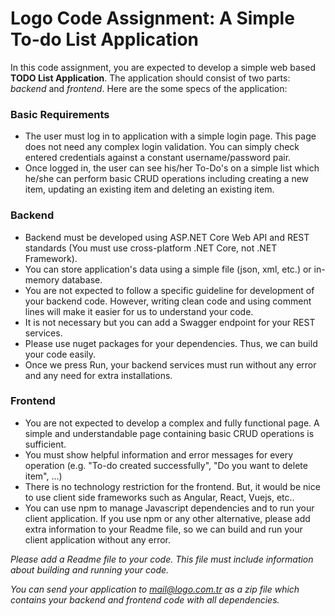 # Logo Code Assignment: A Simple To-do List Application

In this code assignment, you are expected to develop a simple web based **TODO List Application**. The application should consist of two parts: *backend* and *frontend*. Here are the some specs of the application:


### Basic Requirements

 - The user must log in to application with a simple login page. This page does not need any complex login validation. You can simply check entered credentials against a constant  username/password pair.
 - Once logged in, the user can see his/her To-Do's on a simple list which he/she can perform basic CRUD operations including creating a new item, updating an existing item and deleting an existing item.

### Backend

- Backend must be developed using ASP.NET Core Web API and REST standards (You must use cross-platform .NET Core, not .NET Framework).
- You can store application's data using a simple file (json, xml, etc.) or in-memory database.
- You are not expected to follow a specific guideline for development of your backend code. However, writing clean code and using comment lines  will make it easier for us to understand your code. 
- It is not necessary but you can add a Swagger endpoint for your REST services.
- Please use nuget packages for your dependencies. Thus, we can build your code easily.
- Once we press Run, your backend services must run without any error and any need for extra installations.

### Frontend

- You are not expected to develop a complex and fully functional page. A simple and understandable page containing basic CRUD operations is sufficient.
- You must show helpful information and error messages for every operation (e.g. "To-do created successfully", "Do you want to delete item", ...)
- There is no technology restriction for the frontend. But, it would be nice to use client side frameworks such as Angular, React, Vuejs, etc..
- You can use npm to manage Javascript dependencies and to run your client application. If you use npm or any other alternative, please add extra information to your Readme file, so we can build and run your client application without any error.

*Please add a Readme file to your code. This file must include information about building and running your code.*

*You can send your application to mail@logo.com.tr as a zip file which contains your backend and frontend code with all dependencies.*

